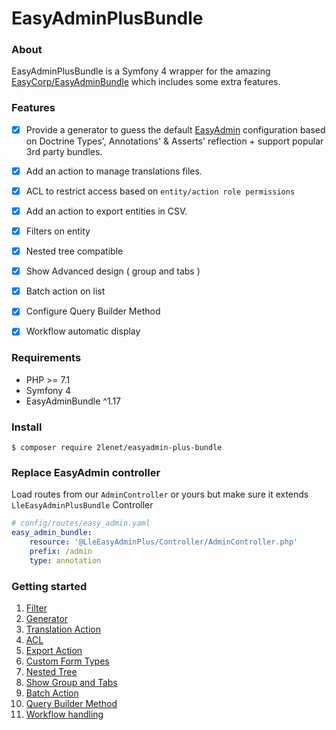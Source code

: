 # EasyAdminPlusBundle

### About

EasyAdminPlusBundle is a Symfony 4 wrapper for the amazing [EasyCorp/EasyAdminBundle](https://github.com/EasyCorp/EasyAdminBundle) which includes some extra features. 

### Features

- [x] Provide a generator to guess the default [EasyAdmin](https://symfony.com/doc/current/bundles/EasyAdminBundle/book/configuration-reference.html) configuration based on Doctrine Types', Annotations' & Asserts' reflection + support popular 3rd party bundles.
- [x] Add an action to manage translations files.
- [x] ACL to restrict access based on `entity/action role permissions`
- [x] Add an action to export entities in CSV.
- [x] Filters on entity
- [X] Nested tree compatible
- [X] Show Advanced design ( group and tabs )
- [X] Batch action on list
- [X] Configure Query Builder Method
- [X] Workflow automatic display


### Requirements

* PHP >= 7.1
* Symfony 4
* EasyAdminBundle ^1.17

### Install

```shell
$ composer require 2lenet/easyadmin-plus-bundle
```

### Replace EasyAdmin controller

Load routes from our `AdminController` or yours but make sure it extends `LleEasyAdminPlusBundle` Controller

```yaml
# config/routes/easy_admin.yaml
easy_admin_bundle:
    resource: '@LleEasyAdminPlus/Controller/AdminController.php'
    prefix: /admin
    type: annotation
```

### Getting started

1. [Filter](doc/chapter-6.md)
2. [Generator](doc/chapter-2.md)
3. [Translation Action](doc/chapter-3.md)
4. [ACL](doc/chapter-4.md)
5. [Export Action](doc/chapter-5.md)
6. [Custom Form Types](doc/chapter-7.md)
7. [Nested Tree](doc/chapter-8.md)
8. [Show Group and Tabs](doc/chapter-9.md)
9. [Batch Action](doc/chapter-10.md)
10. [Query Builder Method](doc/chapter-11.md)
11. [Workflow handling](doc/chapter-workflow.md)